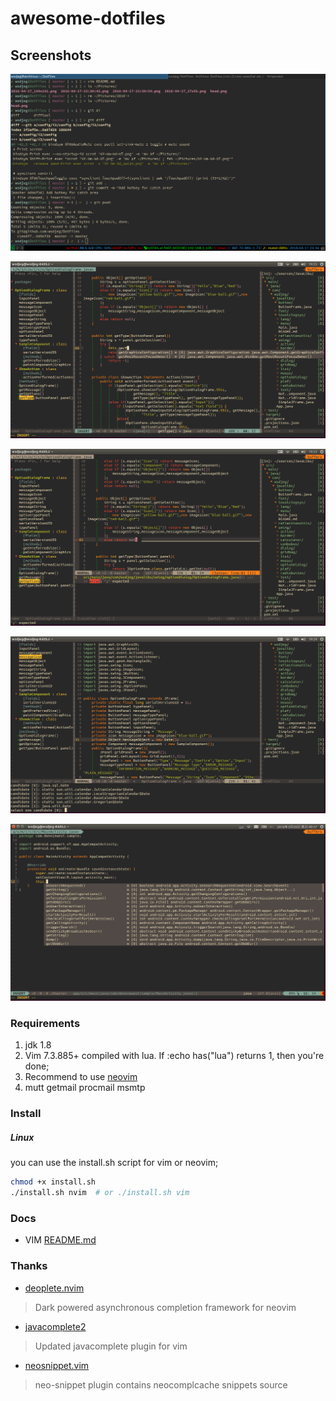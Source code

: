 # awesome-dotfiles

## Screenshots

![i3-wm](pic/i3-wm.png)

![complete](pic/complete.png)

![check](pic/check.png)

![import](pic/import.png)

![gradle](pic/gradle_project.png)

### Requirements

1. jdk 1.8
2. Vim 7.3.885+ compiled with lua. If :echo has("lua") returns 1, then you're done;
3. Recommend to use [neovim](https://neovim.io/)
4. mutt getmail procmail msmtp


### Install

##### Linux
you can use the install.sh script for vim or neovim;

```sh
chmod +x install.sh
./install.sh nvim  # or ./install.sh vim
```
### Docs

- VIM [README.md](config/nvim)

### Thanks

- [deoplete.nvim](https://github.com/Shougo/deoplete.nvim)

> Dark powered asynchronous completion framework for neovim

- [javacomplete2](https://github.com/artur-shaik/vim-javacomplete2)

> Updated javacomplete plugin for vim

- [neosnippet.vim](https://github.com/Shougo/neosnippet.vim)

> neo-snippet plugin contains neocomplcache snippets source

